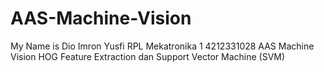 # AAS-Machine-Vision
My Name is Dio Imron Yusfi
RPL Mekatronika 1
4212331028
AAS Machine Vision HOG Feature Extraction dan Support Vector Machine (SVM)
